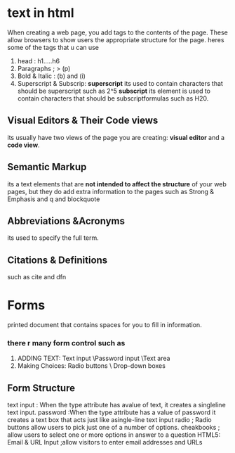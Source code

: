 # text in html 
When creating a web page, you add tags to the contents of the
page. These  allow browsers to show users the appropriate structure for the page.
heres some of the tags that u can use 
1. head : h1.....h6
2. Paragraphs ; > (p)
3. Bold & Italic : (b) and (i)
4. Superscript & Subscrip: **superscript** its used to contain characters that should be superscript such as 2^5
**subscript** its element is used to
contain characters that should be subscriptformulas such as H20.


## Visual Editors & Their Code views
its usually have two views of the page you are creating:  __visual editor__ and a __code view__.

## Semantic Markup
its a text elements that are **not intended to affect the structure** of your web pages, but they do add extra information to the pages
such as Strong & Emphasis and  q and blockquote
## Abbreviations &Acronyms
its used to specify the full term.
## Citations & Definitions
such as cite and dfn 


# Forms
 printed document that contains spaces for you to fill in information.

 ### there r many form control such as 
 1. ADDING TEXT: Text input \Password input \Text area
 2. Making Choices: Radio buttons \ Drop-down boxes 

 ## Form Structure
> <form action="http://www.example.com/subscribe.php"method="get">
text input : When the type attribute has avalue of text, it creates a singleline text input.
password :When the type attribute has
a value of password it creates a text box that acts just like asingle-line text input
radio ; Radio buttons allow users to pick just one of a number of options.
cheakbooks ; allow users to select one or more options in answer to a question
HTML5: Email & URL Input ;allow visitors to enter email addresses and URLs
